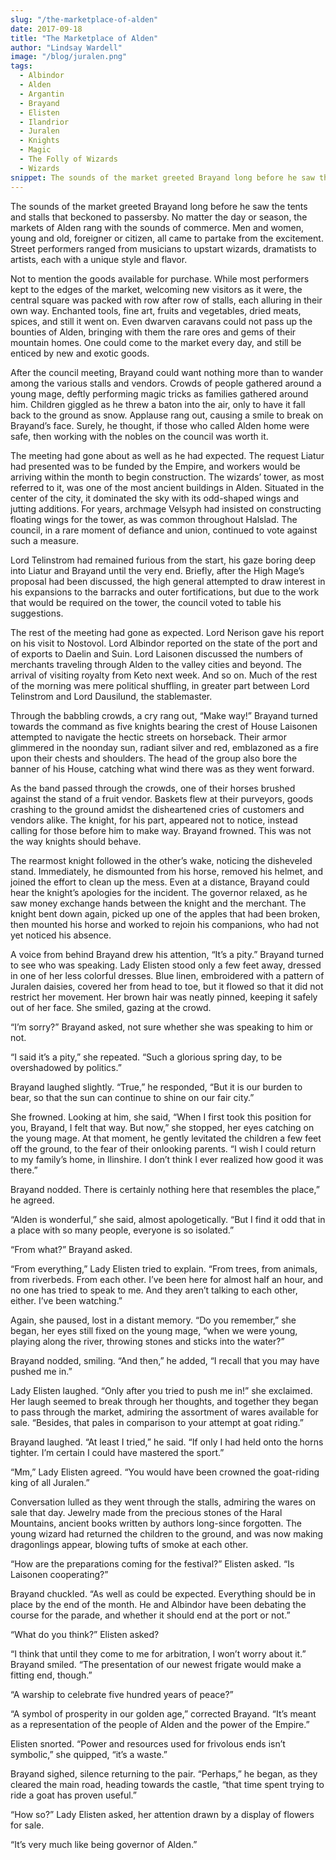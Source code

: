 ```yaml
---
slug: "/the-marketplace-of-alden"
date: 2017-09-18
title: "The Marketplace of Alden"
author: "Lindsay Wardell"
image: "/blog/juralen.png"
tags:
  - Albindor
  - Alden
  - Argantin
  - Brayand
  - Elisten
  - Ilandrior
  - Juralen
  - Knights
  - Magic
  - The Folly of Wizards
  - Wizards
snippet: The sounds of the market greeted Brayand long before he saw the tents and stalls that beckoned to passersby. No matter the day or season, the markets of Alden rang with the sounds of commerce.
---
```

The sounds of the market greeted Brayand long before he saw the tents and stalls that beckoned to passersby. No matter the day or season, the markets of Alden rang with the sounds of commerce. Men and women, young and old, foreigner or citizen, all came to partake from the excitement. Street performers ranged from musicians to upstart wizards, dramatists to artists, each with a unique style and flavor.

Not to mention the goods available for purchase. While most performers kept to the edges of the market, welcoming new visitors as it were, the central square was packed with row after row of stalls, each alluring in their own way. Enchanted tools, fine art, fruits and vegetables, dried meats, spices, and still it went on. Even dwarven caravans could not pass up the bounties of Alden, bringing with them the rare ores and gems of their mountain homes. One could come to the market every day, and still be enticed by new and exotic goods.

After the council meeting, Brayand could want nothing more than to wander among the various stalls and vendors. Crowds of people gathered around a young mage, deftly performing magic tricks as families gathered around him. Children giggled as he threw a baton into the air, only to have it fall back to the ground as snow. Applause rang out, causing a smile to break on Brayand’s face. Surely, he thought, if those who called Alden home were safe, then working with the nobles on the council was worth it.

The meeting had gone about as well as he had expected. The request Liatur had presented was to be funded by the Empire, and workers would be arriving within the month to begin construction. The wizards’ tower, as most referred to it, was one of the most ancient buildings in Alden. Situated in the center of the city, it dominated the sky with its odd-shaped wings and jutting additions. For years, archmage Velsyph had insisted on constructing floating wings for the tower, as was common throughout Halslad. The council, in a rare moment of defiance and union, continued to vote against such a measure.

Lord Telinstrom had remained furious from the start, his gaze boring deep into Liatur and Brayand until the very end. Briefly, after the High Mage’s proposal had been discussed, the high general attempted to draw interest in his expansions to the barracks and outer fortifications, but due to the work that would be required on the tower, the council voted to table his suggestions.

The rest of the meeting had gone as expected. Lord Nerison gave his report on his visit to Nostovol. Lord Albindor reported on the state of the port and of exports to Daelin and Suin. Lord Laisonen discussed the numbers of merchants traveling through Alden to the valley cities and beyond. The arrival of visiting royalty from Keto next week. And so on. Much of the rest of the morning was mere political shuffling, in greater part between Lord Telinstrom and Lord Dausilund, the stablemaster.

Through the babbling crowds, a cry rang out, “Make way!” Brayand turned towards the command as five knights bearing the crest of House Laisonen attempted to navigate the hectic streets on horseback. Their armor glimmered in the noonday sun, radiant silver and red, emblazoned as a fire upon their chests and shoulders. The head of the group also bore the banner of his House, catching what wind there was as they went forward.

As the band passed through the crowds, one of their horses brushed against the stand of a fruit vendor. Baskets flew at their purveyors, goods crashing to the ground amidst the disheartened cries of customers and vendors alike. The knight, for his part, appeared not to notice, instead calling for those before him to make way. Brayand frowned. This was not the way knights should behave.

The rearmost knight followed in the other’s wake, noticing the disheveled stand. Immediately, he dismounted from his horse, removed his helmet, and joined the effort to clean up the mess. Even at a distance, Brayand could hear the knight’s apologies for the incident. The governor relaxed, as he saw money exchange hands between the knight and the merchant. The knight bent down again, picked up one of the apples that had been broken, then mounted his horse and worked to rejoin his companions, who had not yet noticed his absence.

A voice from behind Brayand drew his attention, “It’s a pity.” Brayand turned to see who was speaking. Lady Elisten stood only a few feet away, dressed in one of her less colorful dresses. Blue linen, embroidered with a pattern of Juralen daisies, covered her from head to toe, but it flowed so that it did not restrict her movement. Her brown hair was neatly pinned, keeping it safely out of her face. She smiled, gazing at the crowd.

“I’m sorry?” Brayand asked, not sure whether she was speaking to him or not.

“I said it’s a pity,” she repeated. “Such a glorious spring day, to be overshadowed by politics.”

Brayand laughed slightly. “True,” he responded, “But it is our burden to bear, so that the sun can continue to shine on our fair city.”

She frowned. Looking at him, she said, “When I first took this position for you, Brayand, I felt that way. But now,” she stopped, her eyes catching on the young mage. At that moment, he gently levitated the children a few feet off the ground, to the fear of their onlooking parents. “I wish I could return to my family’s home, in Ilinshire. I don’t think I ever realized how good it was there.”

Brayand nodded. There is certainly nothing here that resembles the place,” he agreed.

“Alden is wonderful,” she said, almost apologetically. “But I find it odd that in a place with so many people, everyone is so isolated.”

“From what?” Brayand asked.

“From everything,” Lady Elisten tried to explain. “From trees, from animals, from riverbeds. From each other. I’ve been here for almost half an hour, and no one has tried to speak to me. And they aren’t talking to each other, either. I’ve been watching.”

Again, she paused, lost in a distant memory. “Do you remember,” she began, her eyes still fixed on the young mage, “when we were young, playing along the river, throwing stones and sticks into the water?”

Brayand nodded, smiling. “And then,” he added, “I recall that you may have pushed me in.”

Lady Elisten laughed. “Only after you tried to push me in!” she exclaimed. Her laugh seemed to break through her thoughts, and together they began to pass through the market, admiring the assortment of wares available for sale. “Besides, that pales in comparison to your attempt at goat riding.”

Brayand laughed. “At least I tried,” he said. “If only I had held onto the horns tighter. I’m certain I could have mastered the sport.”

“Mm,” Lady Elisten agreed. “You would have been crowned the goat-riding king of all Juralen.”

Conversation lulled as they went through the stalls, admiring the wares on sale that day. Jewelry made from the precious stones of the Haral Mountains, ancient books written by authors long-since forgotten. The young wizard had returned the children to the ground, and was now making dragonlings appear, blowing tufts of smoke at each other.

“How are the preparations coming for the festival?” Elisten asked. “Is Laisonen cooperating?”

Brayand chuckled. “As well as could be expected. Everything should be in place by the end of the month. He and Albindor have been debating the course for the parade, and whether it should end at the port or not.”

“What do you think?” Elisten asked?

“I think that until they come to me for arbitration, I won’t worry about it.” Brayand smiled. “The presentation of our newest frigate would make a fitting end, though.”

“A warship to celebrate five hundred years of peace?”

“A symbol of prosperity in our golden age,” corrected Brayand. “It’s meant as a representation of the people of Alden and the power of the Empire.”

Elisten snorted. “Power and resources used for frivolous ends isn’t symbolic,” she quipped, “it’s a waste.”

Brayand sighed, silence returning to the pair. “Perhaps,” he began, as they cleared the main road, heading towards the castle, “that time spent trying to ride a goat has proven useful.”

“How so?” Lady Elisten asked, her attention drawn by a display of flowers for sale.

“It’s very much like being governor of Alden.”